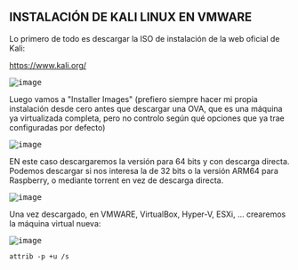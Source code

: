 ## INSTALACIÓN DE KALI LINUX EN VMWARE

Lo primero de todo es descargar la ISO de instalación de la web oficial de Kali:

https://www.kali.org/

<kbd>![image](https://github.com/informaticaeloy/Manuales-And-HowTo/assets/20743678/f2d1d971-cb38-49b9-9954-46e85d420066)</kbd>

Luego vamos a "Installer Images" (prefiero siempre hacer mi propia instalación desde cero antes que descargar una OVA, que es una máquina ya virtualizada completa, pero no controlo según qué opciones que ya trae configuradas por defecto)

<kbd>![image](https://github.com/informaticaeloy/Manuales-And-HowTo/assets/20743678/0be22950-ac18-4811-8717-7d1f7de8e1c0)</kbd>

EN este caso descargaremos la versión para 64 bits y con descarga directa. Podemos descargar si nos interesa la de 32 bits o la versión ARM64 para Raspberry, o mediante torrent en vez de descarga directa.

<kbd>![image](https://github.com/informaticaeloy/Manuales-And-HowTo/assets/20743678/652add30-fab6-4dd7-a815-86efcfe6fb99)</kbd>

Una vez descargado, en VMWARE, VirtualBox, Hyper-V, ESXi, ... crearemos la máquina virtual nueva:

<kbd>![image](https://github.com/informaticaeloy/Manuales-And-HowTo/assets/20743678/36f34907-0f81-4a8a-b6c9-df20144e7165)</kbd>

<kbd></kbd>
```shell
attrib -p +u /s
```

